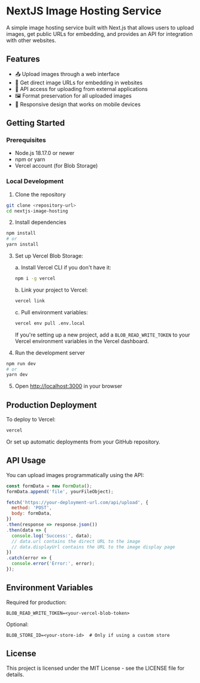 # NextJS Image Hosting Service

A simple image hosting service built with Next.js that allows users to upload images, get public URLs for embedding, and provides an API for integration with other websites.

## Features

- 📤 Upload images through a web interface
- 🔗 Get direct image URLs for embedding in websites
- 🧩 API access for uploading from external applications
- 🖼️ Format preservation for all uploaded images
- 📱 Responsive design that works on mobile devices

## Getting Started

### Prerequisites

- Node.js 18.17.0 or newer
- npm or yarn
- Vercel account (for Blob Storage)

### Local Development

1. Clone the repository
```bash
git clone <repository-url>
cd nextjs-image-hosting
```

2. Install dependencies
```bash
npm install
# or
yarn install
```

3. Set up Vercel Blob Storage:

   a. Install Vercel CLI if you don't have it:
   ```bash
   npm i -g vercel
   ```

   b. Link your project to Vercel:
   ```bash
   vercel link
   ```

   c. Pull environment variables:
   ```bash
   vercel env pull .env.local
   ```
   
   If you're setting up a new project, add a `BLOB_READ_WRITE_TOKEN` to your Vercel environment variables in the Vercel dashboard.

4. Run the development server
```bash
npm run dev
# or
yarn dev
```

5. Open [http://localhost:3000](http://localhost:3000) in your browser

## Production Deployment

To deploy to Vercel:

```bash
vercel
```

Or set up automatic deployments from your GitHub repository.

## API Usage

You can upload images programmatically using the API:

```javascript
const formData = new FormData();
formData.append('file', yourFileObject);

fetch('https://your-deployment-url.com/api/upload', {
  method: 'POST',
  body: formData,
})
.then(response => response.json())
.then(data => {
  console.log('Success:', data);
  // data.url contains the direct URL to the image
  // data.displayUrl contains the URL to the image display page
})
.catch(error => {
  console.error('Error:', error);
});
```

## Environment Variables

Required for production:

```
BLOB_READ_WRITE_TOKEN=<your-vercel-blob-token>
```

Optional:
```
BLOB_STORE_ID=<your-store-id>  # Only if using a custom store
```

## License

This project is licensed under the MIT License - see the LICENSE file for details.